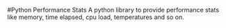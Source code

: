 #Python Performance Stats
A python library to provide performance stats like memory, time elapsed, cpu load, temperatures and so on.

